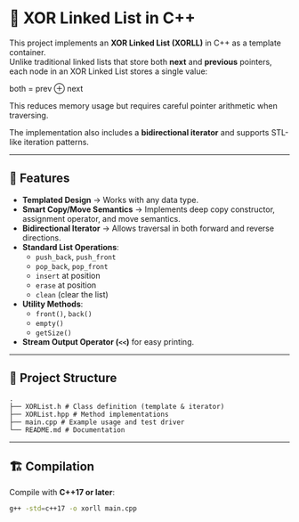 # 🔗 XOR Linked List in C++

This project implements an **XOR Linked List (XORLL)** in C++ as a template container.  
Unlike traditional linked lists that store both **next** and **previous** pointers, each node in an XOR Linked List stores a single value:  

both = prev ⊕ next


This reduces memory usage but requires careful pointer arithmetic when traversing.  

The implementation also includes a **bidirectional iterator** and supports STL-like iteration patterns.

---

## 🚀 Features

- **Templated Design** → Works with any data type.  
- **Smart Copy/Move Semantics** → Implements deep copy constructor, assignment operator, and move semantics.  
- **Bidirectional Iterator** → Allows traversal in both forward and reverse directions.  
- **Standard List Operations**:
  - `push_back`, `push_front`  
  - `pop_back`, `pop_front`  
  - `insert` at position  
  - `erase` at position  
  - `clean` (clear the list)  
- **Utility Methods**:
  - `front()`, `back()`  
  - `empty()`  
  - `getSize()`  
- **Stream Output Operator (`<<`)** for easy printing.  

---

## 📂 Project Structure

```
.
├── XORList.h # Class definition (template & iterator)
├── XORList.hpp # Method implementations
├── main.cpp # Example usage and test driver
└── README.md # Documentation
```

---

## 🏗️ Compilation

Compile with **C++17 or later**:

```bash
g++ -std=c++17 -o xorll main.cpp
```
